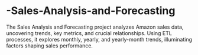 # -Sales-Analysis-and-Forecasting
The Sales Analysis and Forecasting project analyzes Amazon sales data, uncovering trends, key metrics, and crucial relationships. Using ETL processes, it explores monthly, yearly, and yearly-month trends, illuminating factors shaping sales performance.
